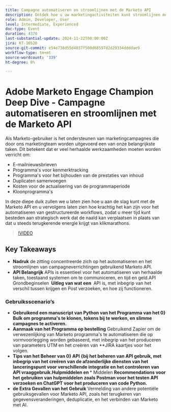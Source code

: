 ```yaml
---
title: Campagne automatiseren en stroomlijnen met de Marketo API
description: Ontdek hoe u uw marketingactiviteiten kunt stroomlijnen met de Marketo API in deze diepe duik, waar we zullen laten zien hoe we herhalende taken kunnen automatiseren, zoals het maken van e-mailbulletins, het volgen van programma's, het samenvoegen van duplicaten, het bijwerken van de programmakosten en het klonen van programma's, zodat u zich kunt concentreren op strategische initiatieven.
role: Admin, Developer, User
level: Intermediate, Experienced
doc-type: Event
duration: 4370
last-substantial-update: 2024-11-22T00:00:00Z
jira: KT-16520
source-git-commit: e54e738d55d4037f500d68597d2d29334ddddae9
workflow-type: tm+mt
source-wordcount: '339'
ht-degree: 0%

---
```



# Adobe Marketo Engage Champion Deep Dive - Campagne automatiseren en stroomlijnen met de Marketo API

Als Marketo-gebruiker is het ondersteunen van marketingcampagnes die door ons marketingteam worden uitgevoerd een van onze belangrijkste taken. Dit betekent dat er veel herhaalde werkzaamheden moeten worden verricht om:

* E-mailnieuwsbrieven
* Programma&#39;s voor kenmerktracking
* Programma&#39;s voor het bijhouden van de prestaties van inhoud
* Duplicaten samenvoegen
* Kosten voor de actualisering van de programmaperiode
* Kloonprogramma&#39;s

In deze diepe duik zullen we u laten zien hoe u aan de slag kunt met de Marketo API en u vervolgens laten zien hoe krachtig het kan zijn voor het automatiseren van gestructureerde workflows, zodat u meer tijd kunt besteden aan strategisch werk dat de naald kan verplaatsen in plaats van dat u steeds terugkerende energie krijgt van klikmarathons.

>[!VIDEO](https://video.tv.adobe.com/v/3440396/?learn=on&enablevpops)

## Key Takeaways

* **Nadruk** de zitting concentreerde zich op het automatiseren en het stroomlijnen van campagneverrichtingen gebruikend Marketo API.
* **API Belangrijk** APIs is essentieel voor het automatiseren van herhaalde taken, toestaand systemen om te communiceren, en tijd en geld.API Grondbeginselen **&#x200B; Uitleg van wat een &#x200B;** API is, met inbegrip van het verschil tussen krijgen en Post verzoeken, en hoe zij functioneren.

### Gebruiksscenario’s

* **Gebruikend een manuscript van Python van het Programma van het 0&rbrace; Bulk om programma&#39;s te klonen, tokens bij te werken, en slimme campagnes te activeren. &#x200B;**
* **Aanmaak van het Programma op bestelling** Gebruikend Zapier om de verwezenlijking van Marketo programma&#39;s te automatiseren die op vormvoorlegging worden gebaseerd, met inbegrip van het produceren van parameters UTM en het creëren van **JIRA kaartjes voor het volgen.
* **Tips van het Beheer van 0&rbrace; API &lbrace;bij het beheren van API gebruik, met inbegrip van het creëren van de afzonderlijke diensten van het lanceringspunt voor verschillende integratie en het controleren van API vraaggebruik.Hulpmiddelen en &#x200B;*** Middelen **Recommendations voor het gebruiken van hulpmiddelen zoals Postman voor het testen API verzoeken en ChatGPT voor het produceren van code Python.**
* **de Extra Gevallen van het Gebruik** Vermelding van andere potentiële gebruiksgevallen voor Marketo API, zoals het terugkeren van gegevensveranderingen, deduplicatie, en het verbinden van Marketo met AI.